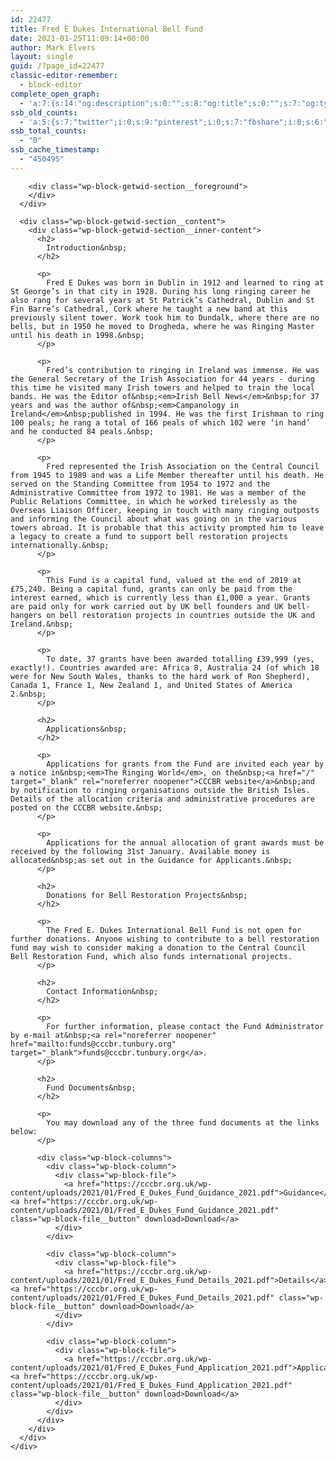 ```yaml
---
id: 22477
title: Fred E Dukes International Bell Fund
date: 2021-01-25T11:09:14+00:00
author: Mark Elvers
layout: single
guid: /?page_id=22477
classic-editor-remember:
  - block-editor
complete_open_graph:
  - 'a:7:{s:14:"og:description";s:0:"";s:8:"og:title";s:0:"";s:7:"og:type";s:0:"";s:12:"twitter:card";s:7:"summary";s:15:"twitter:creator";s:0:"";s:19:"twitter:description";s:0:"";s:8:"og:image";s:0:"";}'
ssb_old_counts:
  - 'a:5:{s:7:"twitter";i:0;s:9:"pinterest";i:0;s:7:"fbshare";i:0;s:6:"reddit";i:0;s:6:"tumblr";N;}'
ssb_total_counts:
  - "0"
ssb_cache_timestamp:
  - "450495"
---
```

<div class="wp-block-getwid-section">
  <div class="wp-block-getwid-section__wrapper">
    <div class="wp-block-getwid-section__inner-wrapper">
      <div class="wp-block-getwid-section__background-holder">
        <div class="wp-block-getwid-section__background">
        </div>
        
        <div class="wp-block-getwid-section__foreground">
        </div>
      </div>
      
      <div class="wp-block-getwid-section__content">
        <div class="wp-block-getwid-section__inner-content">
          <h2>
            Introduction&nbsp;
          </h2>
          
          <p>
            Fred E Dukes was born in Dublin in 1912 and learned to ring at St George’s in that city in 1928. During his long ringing career he also rang for several years at St Patrick’s Cathedral, Dublin and St Fin Barre’s Cathedral, Cork where he taught a new band at this previously silent tower. Work took him to Dundalk, where there are no bells, but in 1950 he moved to Drogheda, where he was Ringing Master until his death in 1998.&nbsp;
          </p>
          
          <p>
            Fred’s contribution to ringing in Ireland was immense. He was the General Secretary of the Irish Association for 44 years - during this time he visited many Irish towers and helped to train the local bands. He was the Editor of&nbsp;<em>Irish Bell News</em>&nbsp;for 37 years and was the author of&nbsp;<em>Campanology in Ireland</em>&nbsp;published in 1994. He was the first Irishman to ring 100 peals; he rang a total of 166 peals of which 102 were ‘in hand’ and he conducted 84 peals.&nbsp;
          </p>
          
          <p>
            Fred represented the Irish Association on the Central Council from 1945 to 1989 and was a Life Member thereafter until his death. He served on the Standing Committee from 1954 to 1972 and the Administrative Committee from 1972 to 1981. He was a member of the Public Relations Committee, in which he worked tirelessly as the Overseas Liaison Officer, keeping in touch with many ringing outposts and informing the Council about what was going on in the various towers abroad. It is probable that this activity prompted him to leave a legacy to create a fund to support bell restoration projects internationally.&nbsp;
          </p>
          
          <p>
            This Fund is a capital fund, valued at the end of 2019 at £75,240. Being a capital fund, grants can only be paid from the interest earned, which is currently less than £1,000 a year. Grants are paid only for work carried out by UK bell founders and UK bell-hangers on bell restoration projects in countries outside the UK and Ireland.&nbsp;
          </p>
          
          <p>
            To date, 37 grants have been awarded totalling £39,999 (yes, exactly!). Countries awarded are: Africa 8, Australia 24 (of which 18 were for New South Wales, thanks to the hard work of Ron Shepherd), Canada 1, France 1, New Zealand 1, and United States of America 2.&nbsp;
          </p>
          
          <h2>
            Applications&nbsp;
          </h2>
          
          <p>
            Applications for grants from the Fund are invited each year by a notice in&nbsp;<em>The Ringing World</em>, on the&nbsp;<a href="/" target="_blank" rel="noreferrer noopener">CCCBR website</a>&nbsp;and by notification to ringing organisations outside the British Isles. Details of the allocation criteria and administrative procedures are posted on the CCCBR website.&nbsp;
          </p>
          
          <p>
            Applications for the annual allocation of grant awards must be received by the following 31st January. Available money is allocated&nbsp;as set out in the Guidance for Applicants.&nbsp;
          </p>
          
          <h2>
            Donations for Bell Restoration Projects&nbsp;
          </h2>
          
          <p>
            The Fred E. Dukes International Bell Fund is not open for further donations. Anyone wishing to contribute to a bell restoration fund may wish to consider making a donation to the Central Council Bell Restoration Fund, which also funds international projects.
          </p>
          
          <h2>
            Contact Information&nbsp;
          </h2>
          
          <p>
            For further information, please contact the Fund Administrator by e-mail at&nbsp;<a rel="noreferrer noopener" href="mailto:funds@cccbr.tunbury.org" target="_blank">funds@cccbr.tunbury.org</a>.
          </p>
          
          <h2>
            Fund Documents&nbsp;
          </h2>
          
          <p>
            You may download any of the three fund documents at the links below: 
          </p>
          
          <div class="wp-block-columns">
            <div class="wp-block-column">
              <div class="wp-block-file">
                <a href="https://cccbr.org.uk/wp-content/uploads/2021/01/Fred_E_Dukes_Fund_Guidance_2021.pdf">Guidance</a><a href="https://cccbr.org.uk/wp-content/uploads/2021/01/Fred_E_Dukes_Fund_Guidance_2021.pdf" class="wp-block-file__button" download>Download</a>
              </div>
            </div>
            
            <div class="wp-block-column">
              <div class="wp-block-file">
                <a href="https://cccbr.org.uk/wp-content/uploads/2021/01/Fred_E_Dukes_Fund_Details_2021.pdf">Details</a><a href="https://cccbr.org.uk/wp-content/uploads/2021/01/Fred_E_Dukes_Fund_Details_2021.pdf" class="wp-block-file__button" download>Download</a>
              </div>
            </div>
            
            <div class="wp-block-column">
              <div class="wp-block-file">
                <a href="https://cccbr.org.uk/wp-content/uploads/2021/01/Fred_E_Dukes_Fund_Application_2021.pdf">Application</a><a href="https://cccbr.org.uk/wp-content/uploads/2021/01/Fred_E_Dukes_Fund_Application_2021.pdf" class="wp-block-file__button" download>Download</a>
              </div>
            </div>
          </div>
        </div>
      </div>
    </div>
  </div>
</div>
